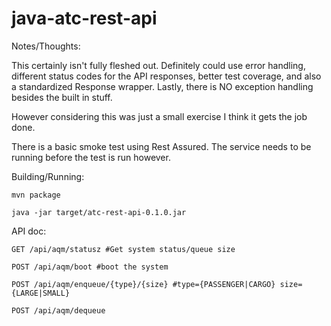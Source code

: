 # java-atc-rest-api

Notes/Thoughts:

This certainly isn't fully fleshed out. Definitely could use error handling, different status codes for the API responses, better test coverage,
and also a standardized Response wrapper. Lastly, there is NO exception handling besides the built in stuff.

However considering this was just a small exercise I think it gets the job done.

There is a basic smoke test using Rest Assured. The service needs to be running before the test is run however.

Building/Running:

`mvn package`

`java -jar target/atc-rest-api-0.1.0.jar`

API doc:

`GET /api/aqm/statusz #Get system status/queue size`

`POST /api/aqm/boot #boot the system`

`POST /api/aqm/enqueue/{type}/{size} #type={PASSENGER|CARGO} size={LARGE|SMALL}`

`POST /api/aqm/dequeue `
